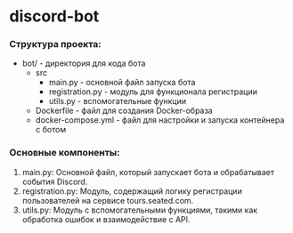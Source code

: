 # discord-bot

### Структура проекта:

- bot/ - директория для кода бота
  - src
    - main.py - основной файл запуска бота
    - registration.py - модуль для функционала регистрации
    - utils.py - вспомогательные функции
  - Dockerfile - файл для создания Docker-образа
  - docker-compose.yml - файл для настройки и запуска контейнера с ботом

### Основные компоненты:
1. main.py: Основной файл, который запускает бота и обрабатывает события Discord.
2. registration.py: Модуль, содержащий логику регистрации пользователей на сервисе tours.seated.com.
3. utils.py: Модуль с вспомогательными функциями, такими как обработка ошибок и взаимодействие с API.